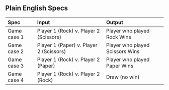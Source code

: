 ## Plain English Specs
| Spec | Input | Output |
|:---  | :---  | :----  |
|Game case 1|Player 1 (Rock) v. Player 2 (Scissors) | Player who played Rock Wins |
|Game case 2|Player 1 (Paper) v. Player 2 (Scissors) | Player who played Scissors Wins |
|Game case 3|Player 1 (Rock) v. Player 2 (Paper) | Player who played Paper Wins |
|Game case 4|Player 1 (Rock) v. Player 2 (Rock) | Draw (no win) |
